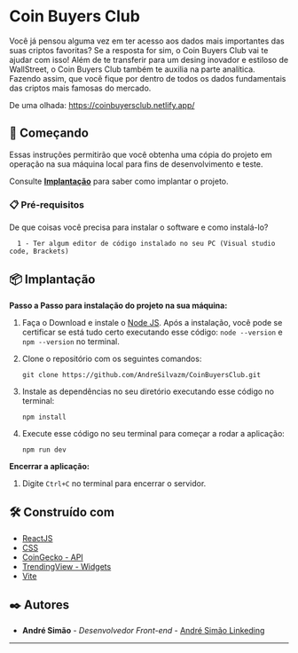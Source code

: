 # Coin Buyers Club

Você já pensou alguma vez em ter acesso aos dados mais importantes das suas criptos favoritas? Se a resposta for sim, o Coin Buyers Club vai te ajudar com isso!
Além de te transferir para um desing inovador e estiloso de WallStreet, o Coin Buyers Club também te auxilia na parte analítica. Fazendo assim, que você fique por dentro de todos os dados fundamentais das criptos mais famosas do mercado.

De uma olhada: https://coinbuyersclub.netlify.app/

## 🚀 Começando

Essas instruções permitirão que você obtenha uma cópia do projeto em operação na sua máquina local para fins de desenvolvimento e teste.

Consulte **[Implantação](#-implanta%C3%A7%C3%A3o)** para saber como implantar o projeto.

### 📋 Pré-requisitos

De que coisas você precisa para instalar o software e como instalá-lo?

```
  1 - Ter algum editor de código instalado no seu PC (Visual studio code, Brackets)
```


## 📦 Implantação

**Passo a Passo para instalação do projeto na sua máquina:**

1. Faça o Download e instale o [Node JS](https://nodejs.org/). Após a instalação, você pode se certificar se está tudo certo executando esse código: `node --version` e `npm --version` no terminal.

2. Clone o repositório com os seguintes comandos:

    ```
    git clone https://github.com/AndreSilvazm/CoinBuyersClub.git
    ```

3. Instale as dependências no seu diretório executando esse código no terminal:

    ```
    npm install
    ```

4. Execute esse código no seu terminal para começar a rodar a aplicação:
    ```
    npm run dev
    ```


**Encerrar a aplicação:**
   1. Digite `Ctrl+C` no terminal para encerrar o servidor.

## 🛠️ Construído com

* [ReactJS](https://pt-br.legacy.reactjs.org/)
* [CSS](https://pt.wikipedia.org/wiki/Cascading_Style_Sheets)
* [CoinGecko - API](https://www.coingecko.com/pt)
* [TrendingView - Widgets](https://br.tradingview.com/)
* [Vite](https://vitejs.dev/)

## ✒️ Autores

* **André Simão** - *Desenvolvedor Front-end* - [André Simão Linkeding](https://www.linkedin.com/in/andr%C3%A9-sim%C3%A3o-dev/)

---
